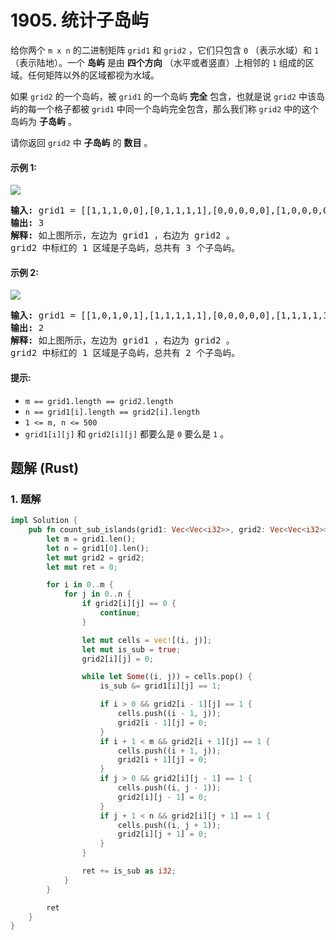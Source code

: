 # 1905. 统计子岛屿
给你两个 `m x n` 的二进制矩阵 `grid1` 和 `grid2` ，它们只包含 `0` （表示水域）和 `1` （表示陆地）。一个 **岛屿** 是由 **四个方向** （水平或者竖直）上相邻的 `1` 组成的区域。任何矩阵以外的区域都视为水域。

如果 `grid2` 的一个岛屿，被 `grid1` 的一个岛屿 **完全** 包含，也就是说 `grid2` 中该岛屿的每一个格子都被 `grid1` 中同一个岛屿完全包含，那么我们称 `grid2` 中的这个岛屿为 **子岛屿** 。

请你返回 `grid2` 中 **子岛屿** 的 **数目** 。

#### 示例 1:
![](https://assets.leetcode.com/uploads/2021/06/10/test1.png)
<pre>
<strong>输入:</strong> grid1 = [[1,1,1,0,0],[0,1,1,1,1],[0,0,0,0,0],[1,0,0,0,0],[1,1,0,1,1]], grid2 = [[1,1,1,0,0],[0,0,1,1,1],[0,1,0,0,0],[1,0,1,1,0],[0,1,0,1,0]]
<strong>输出:</strong> 3
<strong>解释:</strong> 如上图所示，左边为 grid1 ，右边为 grid2 。
grid2 中标红的 1 区域是子岛屿，总共有 3 个子岛屿。
</pre>

#### 示例 2:
![](https://assets.leetcode.com/uploads/2021/06/03/testcasex2.png)
<pre>
<strong>输入:</strong> grid1 = [[1,0,1,0,1],[1,1,1,1,1],[0,0,0,0,0],[1,1,1,1,1],[1,0,1,0,1]], grid2 = [[0,0,0,0,0],[1,1,1,1,1],[0,1,0,1,0],[0,1,0,1,0],[1,0,0,0,1]]
<strong>输出:</strong> 2
<strong>解释:</strong> 如上图所示，左边为 grid1 ，右边为 grid2 。
grid2 中标红的 1 区域是子岛屿，总共有 2 个子岛屿。
</pre>

#### 提示:
* `m == grid1.length == grid2.length`
* `n == grid1[i].length == grid2[i].length`
* `1 <= m, n <= 500`
* `grid1[i][j]` 和 `grid2[i][j]` 都要么是 `0` 要么是 `1` 。

## 题解 (Rust)

### 1. 题解
```Rust
impl Solution {
    pub fn count_sub_islands(grid1: Vec<Vec<i32>>, grid2: Vec<Vec<i32>>) -> i32 {
        let m = grid1.len();
        let n = grid1[0].len();
        let mut grid2 = grid2;
        let mut ret = 0;

        for i in 0..m {
            for j in 0..n {
                if grid2[i][j] == 0 {
                    continue;
                }

                let mut cells = vec![(i, j)];
                let mut is_sub = true;
                grid2[i][j] = 0;

                while let Some((i, j)) = cells.pop() {
                    is_sub &= grid1[i][j] == 1;

                    if i > 0 && grid2[i - 1][j] == 1 {
                        cells.push((i - 1, j));
                        grid2[i - 1][j] = 0;
                    }
                    if i + 1 < m && grid2[i + 1][j] == 1 {
                        cells.push((i + 1, j));
                        grid2[i + 1][j] = 0;
                    }
                    if j > 0 && grid2[i][j - 1] == 1 {
                        cells.push((i, j - 1));
                        grid2[i][j - 1] = 0;
                    }
                    if j + 1 < n && grid2[i][j + 1] == 1 {
                        cells.push((i, j + 1));
                        grid2[i][j + 1] = 0;
                    }
                }

                ret += is_sub as i32;
            }
        }

        ret
    }
}
```
